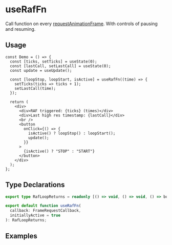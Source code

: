 # useRafFn

Call function on every [requestAnimationFrame](https://developer.mozilla.org/en-US/docs/Web/API/window/requestAnimationFrame). With controls of pausing and resuming.

## Usage

```tsx
const Demo = () => {
  const [ticks, setTicks] = useState(0);
  const [lastCall, setLastCall] = useState(0);
  const update = useUpdate();

  const [loopStop, loopStart, isActive] = useRafFn((time) => {
    setTicks(ticks => ticks + 1);
    setLastCall(time);
  });

  return (
    <div>
      <div>RAF triggered: {ticks} (times)</div>
      <div>Last high res timestamp: {lastCall}</div>
      <br />
      <button
        onClick={() => {
          isActive() ? loopStop() : loopStart();
          update();
        }}
      >
        {isActive() ? "STOP" : "START"}
      </button>
    </div>
  );
};
```

## Type Declarations

```ts
export type RafLoopReturns = readonly [() => void, () => void, () => boolean];

export default function useRafFn(
  callback: FrameRequestCallback,
  initiallyActive = true
): RafLoopReturns;
```

## Examples
